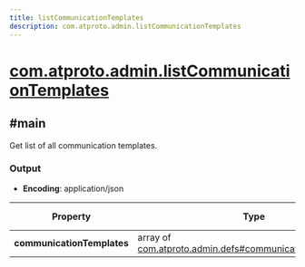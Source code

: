 ```yaml
---
title: listCommunicationTemplates
description: com.atproto.admin.listCommunicationTemplates
---
```


# [com.atproto.admin.listCommunicationTemplates](https://github.com/myConsciousness/atproto.dart/blob/main/lexicons/com/atproto/admin/listCommunicationTemplates.json)

## #main

Get list of all communication templates.

### Output

- **Encoding**: application/json

| Property | Type | Known Values | Required | Description |
| --- | --- | --- | :---: | --- |
| **communicationTemplates** | array of [com.atproto.admin.defs#communicationTemplateView](../../../../lexicons/com/atproto/admin/defs.md#communicationtemplateview) | - | ✅ | - |
